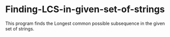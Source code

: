 # Finding-LCS-in-given-set-of-strings
This program finds the Longest common possible subsequence in the given set of strings.
